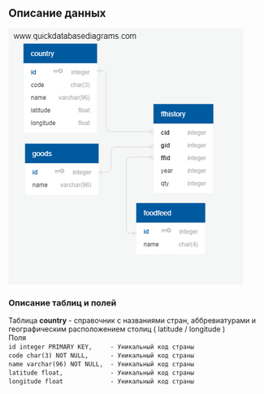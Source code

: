 ## Описание данных ##
 
![Схема данных](DBSchema.png)
 
### Описание таблиц и полей ###

Таблица **country** - справочник с названиями стран, аббревиатурами и географическим расположением столиц ( latitude / longitude )  
Поля  
`id integer PRIMARY KEY,     - Уникальный код страны`  	
`code char(3) NOT NULL,      - Уникальный код страны`  
`name varchar(96) NOT NULL,  - Уникальный код страны`  
`latitude float,             - Уникальный код страны`  	
`longitude float             - Уникальный код страны`  
